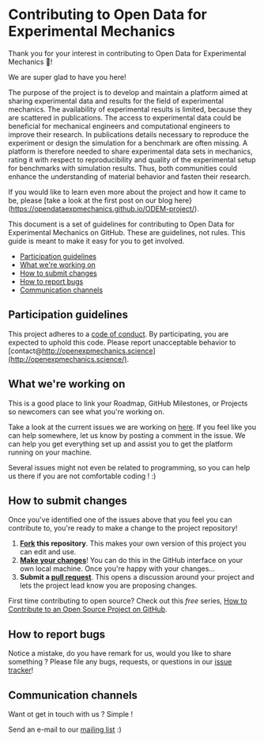 # Contributing to Open Data for Experimental Mechanics

Thank you for your interest in contributing to Open Data for Experimental Mechanics :tada:! 

We are super glad to have you here!

The purpose of the project is to develop and maintain a platform aimed at sharing experimental data and results for the field of experimental mechanics.
The availability of experimental results is limited, because they are scattered in publications. 
The access to experimental data could be beneficial for mechanical engineers and computational engineers to improve their research. 
In publications details necessary to reproduce the experiment or design the simulation for a benchmark are often missing. 
A platform is therefore needed to share experimental data sets in mechanics, 
rating it with respect to reproducibility and quality of the experimental setup for benchmarks with simulation results. 
Thus, both communities could enhance the understanding of material behavior and fasten their research.

If you would like to learn even more about the project and how it came to be, please [take a look at the first post on our blog here}(https://opendataexpmechanics.github.io/ODEM-project/).

This document is a set of guidelines for contributing to Open Data for Experimental Mechanics on GitHub. 
These are guidelines, not rules. This guide is meant to make it easy for you to get involved.

* [Participation guidelines](#participation-guidelines)
* [What we're working on](#what-were-working-on)
* [How to submit changes](#how-to-submit-changes)
* [How to report bugs](#how-to-report-bugs)
* [Communication channels](#communication-channels)

## Participation guidelines

This project adheres to a [code of conduct](CODE_OF_CONDUCT.md). By participating, you are expected to uphold this code. Please report unacceptable behavior to [contact@http://openexpmechanics.science](http://openexpmechanics.science/).

## What we're working on

This is a good place to link your Roadmap, GitHub Milestones, or Projects so newcomers can see what you're working on.

Take a look at the current issues we are working on [here](https://github.com/OpenDataExpMechanics/platform/issues). 
If you feel like you can help somewhere, let us know by posting a comment in the issue. We can help you get everything set up and assist you to get the platform running on your machine.

Several issues might not even be related to programming, so you can help us there if you are not comfortable coding ! :)

## How to submit changes



Once you've identified one of the issues above that you feel you can contribute to, you're ready to make a change to the project repository!
 
1. **[Fork](https://help.github.com/articles/fork-a-repo/) this repository**. This makes your own version of this project you can edit and use.
2. **[Make your changes](https://guides.github.com/activities/forking/#making-changes)**! You can do this in the GitHub interface on your own local machine. Once you're happy with your changes...
3. **Submit a [pull request](https://help.github.com/articles/proposing-changes-to-a-project-with-pull-requests/)**. This opens a discussion around your project and lets the project lead know you are proposing changes.

First time contributing to open source? Check out this *free* series, [How to Contribute to an Open Source Project on GitHub](https://egghead.io/series/how-to-contribute-to-an-open-source-project-on-github).

## How to report bugs

Notice a mistake, do you have remark for us, would you like to share something ? Please file any bugs, requests, or questions in our [issue tracker](https://github.com/OpenDataExpMechanics/platform/issues)!

## Communication channels

Want ot get in touch with us ? Simple !

Send an e-mail to our [mailing list](opendataexpmechanics@googlegroups.com) :)
